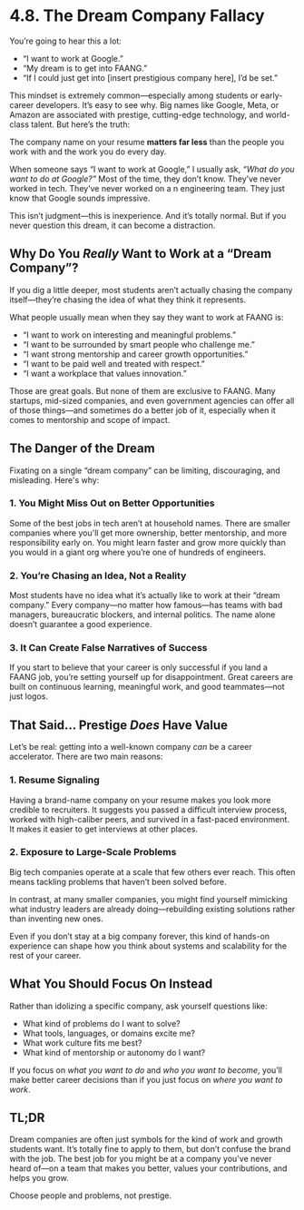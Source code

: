 # 4.8. The Dream Company Fallacy

You’re going to hear this a lot:

- “I want to work at Google.”
- “My dream is to get into FAANG.”
- “If I could just get into [insert prestigious company here], I’d be set.”

This mindset is extremely common—especially among students or early-career developers. It’s easy to see why. Big names like Google, Meta, or Amazon are associated with prestige, cutting-edge technology, and world-class talent. But here’s the truth:

The company name on your resume **matters far less** than the people you work with and the work you do every day.

When someone says “I want to work at Google,” I usually ask, _“What do you want to do at Google?”_
Most of the time, they don’t know. They’ve never worked in tech. They’ve never worked on a n engineering team. They just know that Google sounds impressive.

This isn’t judgment—this is inexperience. And it’s totally normal. But if you never question this dream, it can become a distraction.

## Why Do You _Really_ Want to Work at a “Dream Company”?

If you dig a little deeper, most students aren’t actually chasing the company itself—they’re chasing the idea of what they think it represents.

What people usually mean when they say they want to work at FAANG is:

- “I want to work on interesting and meaningful problems.”
- “I want to be surrounded by smart people who challenge me.”
- “I want strong mentorship and career growth opportunities.”
- “I want to be paid well and treated with respect.”
- “I want a workplace that values innovation.”

Those are great goals. But none of them are exclusive to FAANG. Many startups, mid-sized companies, and even government agencies can offer all of those things—and sometimes do a better job of it, especially when it comes to mentorship and scope of impact.

## The Danger of the Dream

Fixating on a single “dream company” can be limiting, discouraging, and misleading. Here's why:

### 1. **You Might Miss Out on Better Opportunities**

Some of the best jobs in tech aren’t at household names. There are smaller companies where you'll get more ownership, better mentorship, and more responsibility early on. You might learn faster and grow more quickly than you would in a giant org where you’re one of hundreds of engineers.

### 2. **You’re Chasing an Idea, Not a Reality**

Most students have no idea what it’s actually like to work at their “dream company.” Every company—no matter how famous—has teams with bad managers, bureaucratic blockers, and internal politics. The name alone doesn’t guarantee a good experience.

### 3. **It Can Create False Narratives of Success**

If you start to believe that your career is only successful if you land a FAANG job, you’re setting yourself up for disappointment. Great careers are built on continuous learning, meaningful work, and good teammates—not just logos.

## That Said… Prestige _Does_ Have Value

Let’s be real: getting into a well-known company _can_ be a career accelerator. There are two main reasons:

### 1. **Resume Signaling**

Having a brand-name company on your resume makes you look more credible to recruiters. It suggests you passed a difficult interview process, worked with high-caliber peers, and survived in a fast-paced environment. It makes it easier to get interviews at other places.

### 2. **Exposure to Large-Scale Problems**

Big tech companies operate at a scale that few others ever reach. This often means tackling problems that haven’t been solved before.

In contrast, at many smaller companies, you might find yourself mimicking what industry leaders are already doing—rebuilding existing solutions rather than inventing new ones.

Even if you don’t stay at a big company forever, this kind of hands-on experience can shape how you think about systems and scalability for the rest of your career.

## What You Should Focus On Instead

Rather than idolizing a specific company, ask yourself questions like:

- What kind of problems do I want to solve?
- What tools, languages, or domains excite me?
- What work culture fits me best?
- What kind of mentorship or autonomy do I want?

If you focus on _what you want to do_ and _who you want to become_, you’ll make better career decisions than if you just focus on _where you want to work_.

## TL;DR

Dream companies are often just symbols for the kind of work and growth students want. It’s totally fine to apply to them, but don’t confuse the brand with the job.
The best job for you might be at a company you've never heard of—on a team that makes you better, values your contributions, and helps you grow.

Choose people and problems, not prestige.
